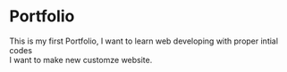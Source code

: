# Portfolio
This is my first Portfolio, I want to learn web developing with proper intial codes <br>
I want to make new customze website.
